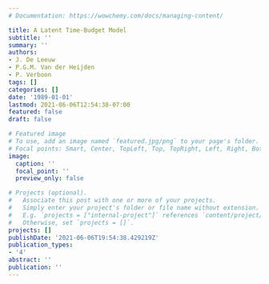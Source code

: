 ```yaml
---
# Documentation: https://wowchemy.com/docs/managing-content/

title: A Latent Time-Budget Model
subtitle: ''
summary: ''
authors:
- J. De Leeuw
- P.G.M. Van der Heijden
- P. Verboon
tags: []
categories: []
date: '1989-01-01'
lastmod: 2021-06-06T12:54:38-07:00
featured: false
draft: false

# Featured image
# To use, add an image named `featured.jpg/png` to your page's folder.
# Focal points: Smart, Center, TopLeft, Top, TopRight, Left, Right, BottomLeft, Bottom, BottomRight.
image:
  caption: ''
  focal_point: ''
  preview_only: false

# Projects (optional).
#   Associate this post with one or more of your projects.
#   Simply enter your project's folder or file name without extension.
#   E.g. `projects = ["internal-project"]` references `content/project/deep-learning/index.md`.
#   Otherwise, set `projects = []`.
projects: []
publishDate: '2021-06-06T19:54:38.429219Z'
publication_types:
- '4'
abstract: ''
publication: ''
---
```

